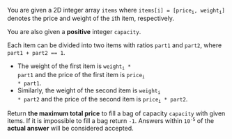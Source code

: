 You are given a 2D integer array `items` where <code>items[i] = [price<sub>i</sub>, weight<sub>i</sub>]</code> denotes the price and weight of the `i`th item, respectively.

You are also given a **positive** integer `capacity`.

Each item can be divided into two items with ratios `part1` and `part2`, where `part1 + part2 == 1`.
- The weight of the first item is <code>weight<sub>i</sub> &#42; part1</code> and the price of the first item is <code>price<sub>i</sub> &#42; part1</code>.
- Similarly, the weight of the second item is <code>weight<sub>i</sub> &#42; part2</code> and the price of the second item is <code>price<sub>i</sub> &#42; part2</code>.

Return **the maximum total price** to fill a bag of capacity `capacity` with given items. If it is impossible to fill a bag return `-1`. Answers within <code>10<sup>-5</sup></code> of the **actual answer** will be considered accepted.